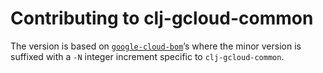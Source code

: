 # Contributing to clj-gcloud-common

The version is based on [`google-cloud-bom`][bom]’s where the minor version is suffixed with a `-N` integer increment specific to `clj-gcloud-common`.

[bom]: https://github.com/googleapis/java-cloud-bom
